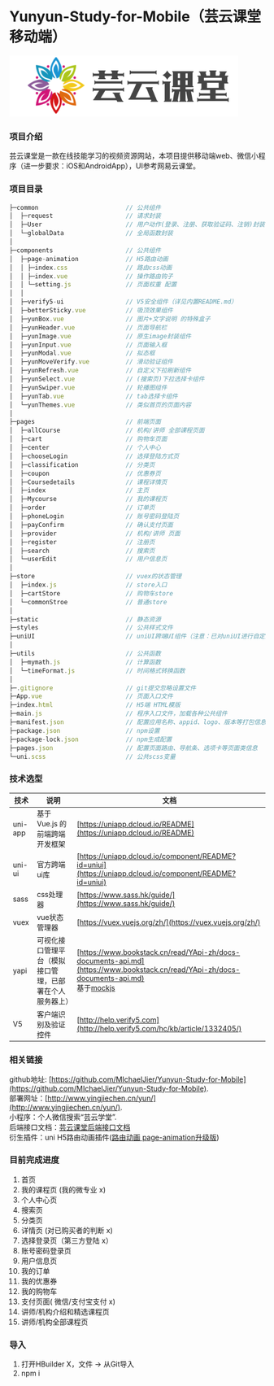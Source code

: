 # Yunyun-Study-for-Mobile（芸云课堂移动端）   
![avatar](/static/images/headerIcon.png)   
### 项目介绍  
芸云课堂是一款在线技能学习的视频资源网站，本项目提供移动端web、微信小程序（进一步要求：iOS和AndroidApp），UI参考网易云课堂。  
### 项目目录  
```JavaScript  
├─common                        // 公共组件
│  ├─request                    // 请求封装
│  ├─User                       // 用户动作(登录、注册、获取验证码、注销)封装
│  └─globalData                 // 全局函数封装
│ 
├─components                    // 公共组件
│  ├─page-animation             // H5路由动画
│  │ ├─index.css                // 路由css动画
│  │ ├─index.vue                // 操作路由钩子
│  │ └─setting.js               // 页面权重 配置
│  │
│  ├─verify5-ui                 // V5安全组件（详见内置README.md）
│  ├─betterSticky.vue           // 吸顶效果组件
│  ├─yunBox.vue                 // 图片+文字说明 的特殊盒子
│  ├─yunHeader.vue              // 页面导航栏
│  ├─yunImage.vue               // 原生image封装组件
│  ├─yunInput.vue               // 页面输入框
│  ├─yunModal.vue		        // 拟态框
│  ├─yunMoveVerify.vue          // 滑动验证组件
│  ├─yunRefresh.vue             // 自定义下拉刷新组件
│  ├─yunSelect.vue              // (搜索页)下拉选择卡组件
│  ├─yunSwiper.vue              // 轮播图组件
│  ├─yunTab.vue                 // tab选择卡组件
│  └─yunThemes.vue              // 类似首页的页面内容
│
├─pages                         // 前端页面
│  ├─allCourse                  // 机构/讲师 全部课程页面
│  ├─cart                       // 购物车页面
│  ├─center                     // 个人中心
│  ├─chooseLogin                // 选择登陆方式页
│  ├─classification             // 分类页
│  ├─coupon                     // 优惠券页
│  ├─Coursedetails              // 课程详情页
│  ├─index                      // 主页
│  ├─Mycourse                   // 我的课程页
│  ├─order                      // 订单页
│  ├─phoneLogin                 // 账号密码登陆页
│  ├─payConfirm                 // 确认支付页面
│  ├─provider                   // 机构/讲师 页面
│  ├─register                   // 注册页
│  ├─search                     // 搜索页
│  └─userEdit	                // 用户信息页
│
├─store                         // vuex的状态管理
│  ├─index.js                   // store入口
│  ├─cartStore                  // 购物车store
│  └─commonStroe                // 普通store
│        
├─static                        // 静态资源
├─styles                        // 公共样式文件
├─uniUI                         // uniUI跨端UI组件（注意：已对uniUI进行自定义修改，不要由npm导入）
│
├─utils                         // 公共函数
│  ├─mymath.js                  // 计算函数
│  └─timeFormat.js              // 时间格式转换函数
│ 
├─.gitignore                    // git提交忽略设置文件
├─App.vue                       // 页面入口文件
├─index.html                    // H5端 HTML模版
├─main.js                       // 程序入口文件，加载各种公共组件
├─manifest.json                 // 配置应用名称、appid、logo、版本等打包信息
├─package.json                  // npm设置
├─package-lock.json             // npm生成配置
├─pages.json                    // 配置页面路由、导航条、选项卡等页面类信息
└─uni.scss                      // 公共scss变量
```
### 技术选型 
技术 | 说明 |  文档    
-|-|-  
uni-app |  基于 Vue.js 的前端跨端开发框架 | [https://uniapp.dcloud.io/README](https://uniapp.dcloud.io/README) |  
uni-ui | 官方跨端ui库 | [https://uniapp.dcloud.io/component/README?id=uniui](https://uniapp.dcloud.io/component/README?id=uniui) |  
sass | css处理器 | [https://www.sass.hk/guide/](https://www.sass.hk/guide/) |
vuex | vue状态管理器 | [https://vuex.vuejs.org/zh/](https://vuex.vuejs.org/zh/) |  
yapi | 可视化接口管理平台（模拟接口管理，已部署在个人服务器上） | [https://www.bookstack.cn/read/YApi-zh/docs-documents-api.md](https://www.bookstack.cn/read/YApi-zh/docs-documents-api.md) <br> 基于[mockjs](http://mockjs.com) | 
V5   | 客户端识别及验证控件 | [http://help.verify5.com](http://help.verify5.com/hc/kb/article/1332405/) | 

### 相关链接  
github地址: [https://github.com/MIchaelJier/Yunyun-Study-for-Mobile](https://github.com/MIchaelJier/Yunyun-Study-for-Mobile).  
部署网址：[http://www.yingjiechen.cn/yun/](http://www.yingjiechen.cn/yun/).  
小程序：个人微信搜索“芸云学堂”.  
后端接口文档：[芸云课堂后端接口文档](https://zfroot.top:8081/yun/doc.html)  
衍生插件：uni H5路由动画插件([路由动画 page-animation升级版](https://ext.dcloud.net.cn/plugin?id=1265))

### 目前完成进度  
 1. 首页  
 2. 我的课程页 (我的微专业 x)
 3. 个人中心页   
 4. 搜索页
 5. 分类页  
 6. 详情页 (对已购买者的判断 x)
 7. 选择登录页（第三方登陆 x）
 8. 账号密码登录页 
 9. 用户信息页
 10. 我的订单
 11. 我的优惠券
 12. 我的购物车
 13. 支付页面( 微信/支付宝支付 x) 
 14. 讲师/机构介绍和精选课程页
 15. 讲师/机构全部课程页

### 导入 
 1. 打开HBuilder X，文件 -> 从Git导入
 2. npm i